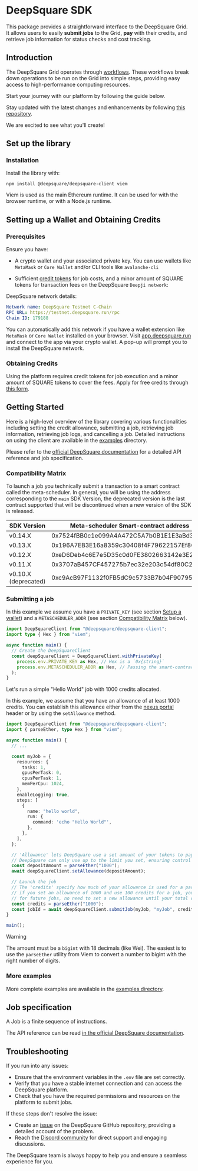 # DeepSquare SDK

This package provides a straightforward interface to the DeepSquare Grid. It allows users to easily **submit jobs** to the Grid, **pay** with their credits, and retrieve job information for status checks and cost tracking.

## Introduction

The DeepSquare Grid operates through [workflows](https://docs.deepsquare.run/workflow/getting-started/part-1-helloworld#hello-world-workflow). These workflows break down operations to be run on the Grid into simple steps, providing easy access to high-performance computing resources.

Start your journey with our platform by following the guide below.

Stay updated with the latest changes and enhancements by following [this repository](https://github.com/deepsquare-io/deepsquare-client).

We are excited to see what you'll create!

## Set up the library

### Installation

Install the library with:

```shell
npm install @deepsquare/deepsquare-client viem
```

Viem is used as the main Ethereum runtime. It can be used for with the browser runtime, or with a Node.js runtime.

## Setting up a Wallet and Obtaining Credits

### Prerequisites

Ensure you have:

- A crypto wallet and your associated private key. You can use wallets like `MetaMask` or `Core Wallet` and/or CLI tools like `avalanche-cli`

- Sufficient [credit tokens](#obtaining-credits) for job costs, and a minor amount of SQUARE tokens for transaction fees on the DeepSquare `Deepji network`:

DeepSquare network details:

```yaml
Network name: DeepSquare Testnet C-Chain
RPC URL: https://testnet.deepsquare.run/rpc
Chain ID: 179188
```

You can automatically add this network if you have a wallet extension like `MetaMask` or `Core Wallet` installed on your browser. Visit [app.deepsquare.run](https://app.deepsquare.run/) and connect to the app via your crypto wallet. A pop-up will prompt you to install the DeepSquare network.

### Obtaining Credits

Using the platform requires credit tokens for job execution and a minor amount of SQUARE tokens to cover the fees. Apply for free credits through [this form](https://app.deepsquare.run/credits).

## Getting Started

Here is a high-level overview of the library covering various functionalities including setting the credit allowance, submitting a job, retrieving job information, retrieving job logs, and cancelling a job. Detailed instructions on using the client are available in the [examples](https://chat.openai.com/examples) directory.

Please refer to the [official DeepSquare documentation](https://docs.deepsquare.run/workflow/workflow-api-reference/job) for a detailed API reference and job specification.

### Compatibility Matrix

To launch a job you technically submit a transaction to a smart contract called the meta-scheduler.
In general, you will be using the address corresponding to the `main` SDK Version, the deprecated version is the last contract supported that will be discontinued when a new version of the SDK is released.

| SDK Version          | Meta-scheduler Smart-contract address      |
| -------------------- | ------------------------------------------ |
| v0.14.X              | 0x7524fBB0c1e099A4A472C5A7b0B1E1E3aBd3fE97 |
| v0.13.X              | 0x196A7EB3E16a8359c30408f4F79622157Ef86d7c |
| v0.12.X              | 0xeD6Deb4c6E7e5D35c0d0FE3802663142e3E266da |
| v0.11.X              | 0x3707aB457CF457275b7ec32e203c54df80C299d5 |
| v0.10.X (deprecated) | 0xc9AcB97F1132f0FB5dC9c5733B7b04F9079540f0 |

### Submitting a job

In this example we assume you have a `PRIVATE_KEY` (see section [Setup a wallet](#set-up-the-wallet)) and a `METASCHEDULER_ADDR` (see section [Compatibility Matrix](#compatibility-matrix) below).

```typescript
import DeepSquareClient from "@deepsquare/deepsquare-client";
import type { Hex } from "viem";

async function main() {
  // Create the DeepSquareClient
  const deepSquareClient = DeepSquareClient.withPrivateKey(
    process.env.PRIVATE_KEY as Hex, // Hex is a `0x{string}`
    process.env.METASCHEDULER_ADDR as Hex, // Passing the smart-contracts address explicitely avoid unexpected changes.
  );
}
```

Let's run a simple "Hello World" job with 1000 credits allocated.

In this example, we assume that you have an allowance of at least 1000 credits. You can establish this allowance either from the [nexus portal](https://app.deepsquare.run/) header or by using the `setAllowance` method.

```typescript
import DeepSquareClient from "@deepsquare/deepsquare-client";
import { parseEther, type Hex } from "viem";

async function main() {
  // ...

  const myJob = {
    resources: {
      tasks: 1,
      gpusPerTask: 0,
      cpusPerTask: 1,
      memPerCpu: 1024,
    },
    enableLogging: true,
    steps: [
      {
        name: "hello world",
        run: {
          command: 'echo "Hello World"',
        },
      },
    ],
  };

  // 'Allowance' lets DeepSquare use a set amount of your tokens to pay for jobs, like a spending limit.
  // DeepSquare can only use up to the limit you set, ensuring control and security over your wallet.
  const depositAmount = parseEther("1000");
  await deepSquareClient.setAllowance(depositAmount);

  // Launch the job
  // The 'credits' specify how much of your allowance is used for a particular job. For instance,
  // if you set an allowance of 1000 and use 100 credits for a job, you'll still have 900 in allowance
  // for future jobs, no need to set a new allowance until your total credits exceed it.
  const credits = parseEther("1000");
  const jobId = await deepSquareClient.submitJob(myJob, "myJob", credits);
}

main();
```

> [!WARNING]
> The amount must be a `bigint` with 18 decimals (like Wei). The easiest is to use the `parseEther` utility from Viem to convert a number to bigint with the right number of digits.

### More examples

More complete examples are available in the [examples directory](https://github.com/deepsquare-io/deepsquare-client/tree/main/examples).

## Job specification

A Job is a finite sequence of instructions.

The API reference can be read [in the official DeepSquare documentation](https://docs.deepsquare.run/workflow/workflow-api-reference/job).

## Troubleshooting

If you run into any issues:

- Ensure that the environment variables in the `.env` file are set correctly.
- Verify that you have a stable internet connection and can access the DeepSquare platform.
- Check that you have the required permissions and resources on the platform to submit jobs.

If these steps don't resolve the issue:

- Create an [issue](https://github.com/deepsquare-io/deepsquare-client/issues) on the DeepSquare GitHub repository, providing a detailed account of the problem.
- Reach the [Discord community](https://discord.gg/UwaHJcNvq9) for direct support and engaging discussions.

The DeepSquare team is always happy to help you and ensure a seamless experience for you.
